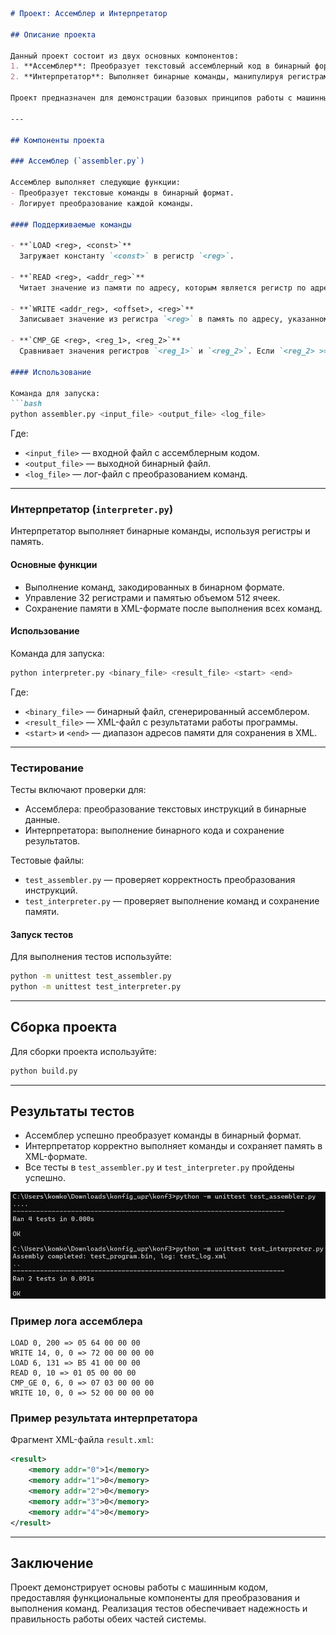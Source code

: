 ```markdown
# Проект: Ассемблер и Интерпретатор

## Описание проекта

Данный проект состоит из двух основных компонентов:
1. **Ассемблер**: Преобразует текстовый ассемблерный код в бинарный формат, пригодный для выполнения интерпретатором.
2. **Интерпретатор**: Выполняет бинарные команды, манипулируя регистрами и памятью.

Проект предназначен для демонстрации базовых принципов работы с машинным кодом, такими как кодирование инструкций, выполнение команд, управление регистрами и памятью.

---

## Компоненты проекта

### Ассемблер (`assembler.py`)

Ассемблер выполняет следующие функции:
- Преобразует текстовые команды в бинарный формат.
- Логирует преобразование каждой команды.

#### Поддерживаемые команды

- **`LOAD <reg>, <const>`**  
  Загружает константу `<const>` в регистр `<reg>`.

- **`READ <reg>, <addr_reg>`**  
  Читает значение из памяти по адресу, которым является регистр по адресу, который указан в `<addr_reg>`, и записывает его в `<reg>`.

- **`WRITE <addr_reg>, <offset>, <reg>`**  
  Записывает значение из регистра `<reg>` в память по адресу, указанному в регистре по адресу `<addr_reg>` с учетом смещения `<offset>`.

- **`CMP_GE <reg>, <reg_1>, <reg_2>`**  
  Сравнивает значения регистров `<reg_1>` и `<reg_2>`. Если `<reg_2> >= <reg_1>`, записывает `1` в `<reg>`, иначе `0`.

#### Использование

Команда для запуска:
```bash
python assembler.py <input_file> <output_file> <log_file>
```
Где:
- `<input_file>` — входной файл с ассемблерным кодом.
- `<output_file>` — выходной бинарный файл.
- `<log_file>` — лог-файл с преобразованием команд.

---

### Интерпретатор (`interpreter.py`)

Интерпретатор выполняет бинарные команды, используя регистры и память.

#### Основные функции

- Выполнение команд, закодированных в бинарном формате.
- Управление 32 регистрами и памятью объемом 512 ячеек.
- Сохранение памяти в XML-формате после выполнения всех команд.

#### Использование

Команда для запуска:
```bash
python interpreter.py <binary_file> <result_file> <start> <end>
```
Где:
- `<binary_file>` — бинарный файл, сгенерированный ассемблером.
- `<result_file>` — XML-файл с результатами работы программы.
- `<start>` и `<end>` — диапазон адресов памяти для сохранения в XML.

---

### Тестирование

Тесты включают проверки для:
- Ассемблера: преобразование текстовых инструкций в бинарные данные.
- Интерпретатора: выполнение бинарного кода и сохранение результатов.

Тестовые файлы:
- `test_assembler.py` — проверяет корректность преобразования инструкций.
- `test_interpreter.py` — проверяет выполнение команд и сохранение памяти.

#### Запуск тестов

Для выполнения тестов используйте:
```bash
python -m unittest test_assembler.py
python -m unittest test_interpreter.py
```

---

## Сборка проекта

Для сборки проекта используйте:
```bash
python build.py
```

---

## Результаты тестов

- Ассемблер успешно преобразует команды в бинарный формат.
- Интерпретатор корректно выполняет команды и сохраняет память в XML-формате.
- Все тесты в `test_assembler.py` и `test_interpreter.py` пройдены успешно.

![Результаты тестов](test_screenshot.png)


### Пример лога ассемблера
```
LOAD 0, 200 => 05 64 00 00 00
WRITE 14, 0, 0 => 72 00 00 00 00
LOAD 6, 131 => B5 41 00 00 00
READ 0, 10 => 01 05 00 00 00
CMP_GE 0, 6, 0 => 07 03 00 00 00
WRITE 10, 0, 0 => 52 00 00 00 00
```

### Пример результата интерпретатора
Фрагмент XML-файла `result.xml`:
```xml
<result>
    <memory addr="0">1</memory>
    <memory addr="1">0</memory>
    <memory addr="2">0</memory>
    <memory addr="3">0</memory>
    <memory addr="4">0</memory>
</result>
```

--- 

## Заключение

Проект демонстрирует основы работы с машинным кодом, предоставляя функциональные компоненты для преобразования и выполнения команд. Реализация тестов обеспечивает надежность и правильность работы обеих частей системы.
```
